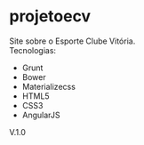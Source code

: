 # projetoecv
Site sobre o Esporte Clube Vitória.
<br>
Tecnologias:
 - Grunt
 - Bower
 - Materializecss
 - HTML5
 - CSS3
 - AngularJS
 
 V.1.0
